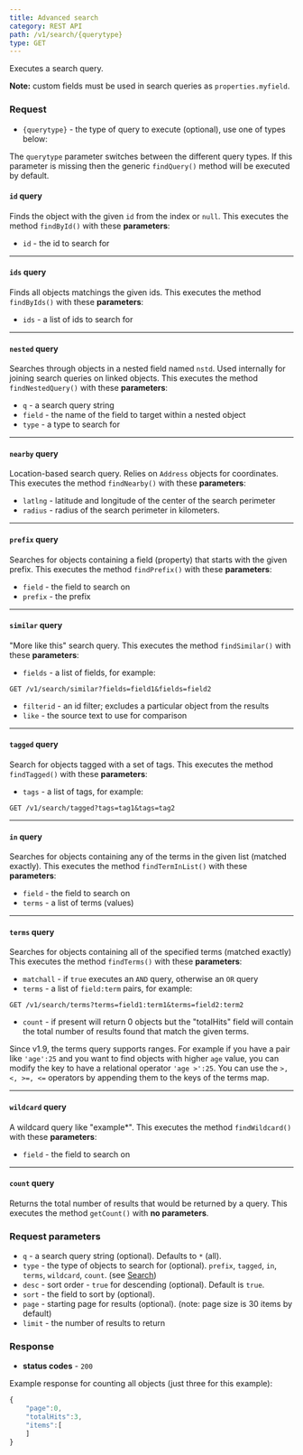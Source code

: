 ```yaml
---
title: Advanced search
category: REST API
path: /v1/search/{querytype}
type: GET
---
```


Executes a search query.

**Note:** custom fields must be used in search queries as `properties.myfield`.

### Request

- `{querytype}` - the type of query to execute (optional), use one of types below:

The `querytype` parameter switches between the different query types. If this parameter is missing
then the generic `findQuery()` method will be executed by default.

#### `id` query
Finds the object with the given `id` from the index or `null`.
This executes the method `findById()` with these **parameters**:
- `id` - the id to search for

<hr>

#### `ids` query
Finds all objects matchings the given ids.
This executes the method `findByIds()` with these **parameters**:
- `ids` - a list of ids to search for

<hr>

#### `nested` query
Searches through objects in a nested field named `nstd`. Used internally for joining search queries on linked objects.
This executes the method `findNestedQuery()` with these **parameters**:

- `q` - a search query string
- `field` - the name of the field to target within a nested object
- `type` - a type to search for

<hr>

#### `nearby` query
Location-based search query. Relies on `Address` objects for coordinates.
This executes the method `findNearby()` with these **parameters**:
- `latlng` - latitude and longitude of the center of the search perimeter
- `radius` - radius of the search perimeter in kilometers.

<hr>

#### `prefix` query
Searches for objects containing a field (property) that starts with the given prefix.
This executes the method `findPrefix()` with these **parameters**:
- `field` - the field to search on
- `prefix` - the prefix

<hr>

#### `similar` query
"More like this" search query.
This executes the method `findSimilar()` with these **parameters**:
- `fields` - a list of fields, for example:
```
GET /v1/search/similar?fields=field1&fields=field2
```
- `filterid` - an id filter; excludes a particular object from the results
- `like` - the source text to use for comparison

<hr>

#### `tagged` query
Search for objects tagged with a set of tags.
This executes the method `findTagged()` with these **parameters**:
- `tags` - a list of tags, for example:
```
GET /v1/search/tagged?tags=tag1&tags=tag2
```

<hr>

#### `in` query
Searches for objects containing any of the terms in the given list (matched exactly).
This executes the method `findTermInList()` with these **parameters**:
- `field` - the field to search on
- `terms` - a list of terms (values)

<hr>

#### `terms` query
Searches for objects containing all of the specified terms (matched exactly)
This executes the method `findTerms()` with these **parameters**:
- `matchall` - if `true` executes an `AND` query, otherwise an `OR` query
- `terms` - a list of `field:term` pairs, for example:
```
GET /v1/search/terms?terms=field1:term1&terms=field2:term2
```
- `count` - if present will return 0 objects but the "totalHits" field will contain the total number of results found
that match the given terms.

Since v1.9, the terms query supports ranges. For example if you have a pair like `'age':25` and you want to
find objects with higher `age` value, you can modify the key to have a relational operator `'age >':25`. You can
use the `>, <, >=, <=` operators by appending them to the keys of the terms map.

<hr>

#### `wildcard` query
A wildcard query like "example*".
This executes the method `findWildcard()` with these **parameters**:
- `field` - the field to search on

<hr>

#### `count` query
Returns the total number of results that would be returned by a query.
This executes the method `getCount()` with **no parameters**.


### Request parameters

- `q` - a search query string (optional). Defaults to `*` (all).
- `type` - the type of objects to search for (optional).
`prefix`, `tagged`, `in`, `terms`, `wildcard`, `count`. (see [Search](#015-search))
- `desc` - sort order - `true` for descending (optional). Default is `true`.
- `sort` - the field to sort by (optional).
- `page` - starting page for results (optional). (note: page size is 30 items by default)
- `limit` - the number of results to return

### Response

- **status codes** - `200`

Example response for counting all objects (just three for this example):
```js
{
	"page":0,
	"totalHits":3,
	"items":[
	]
}
```